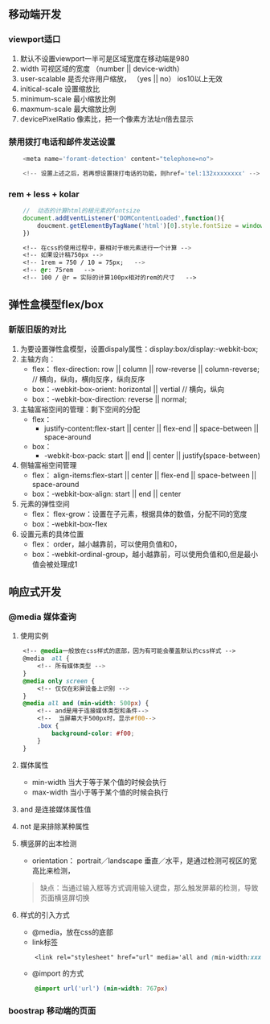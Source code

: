 ## 移动端开发

### viewport适口
1. 默认不设置viewport一半可是区域宽度在移动端是980
2. width 可视区域的宽度 （number || device-width）
3. user-scalable 是否允许用户缩放， （yes || no） ios10以上无效
4. initical-scale 设置缩放比
5. minimum-scale 最小缩放比例
6. maxmum-scale 最大缩放比例
7. devicePixelRatio 像素比，把一个像素方法址n倍去显示



### 禁用拨打电话和邮件发送设置
```js
	<meta name='foramt-detection' content="telephone=no">

	<!-- 设置上述之后，若再想设置拨打电话的功能，则href='tel:132xxxxxxxx' -->

```


### rem  + less + kolar
```js
	// 	动态的计算html的根元素的fontsize
	document.addEventListener('DOMContentLoaded',function(){
		doucment.getElementByTagName('html')[0].style.fontSize = window.innerWidth / 10 + 'px';
	})
```
```css
	<!-- 在css的使用过程中，要相对于根元素进行一个计算 -->
	<!-- 如果设计稿750px -->
	<!-- 1rem = 750 / 10 = 75px;   -->
	<!-- @r: 75rem   -->
	<!-- 100 / @r = 实际的计算100px相对的rem的尺寸   -->
```

## 弹性盒模型flex/box
### 新版旧版的对比
1. 为要设置弹性盒模型，设置dispaly属性：display:box/display:-webkit-box;
2. 主轴方向：
	+ flex： flex-direction: row || column || row-reverse || column-reverse; // 横向，纵向，横向反序，纵向反序
	+ box：-webkit-box-orient: horizontal || vertial // 横向，纵向
	+ box：-webkit-box-direction: reverse || normal;
3. 主轴富裕空间的管理：剩下空间的分配
	+ flex： 
		- justify-content:flex-start || center || flex-end || space-between || space-around
	+ box：
		- -webkit-box-pack: start || end || center || justify(space-between)
4. 侧轴富裕空间管理
	+ flex： align-items:flex-start || center || flex-end || space-between || space-around
	+ box：-webkit-box-align: start || end || center 
5. 元素的弹性空间
	+ flex： flex-grow：设置在子元素，根据具体的数值，分配不同的宽度
	+ box：-webkit-box-flex
6. 设置元素的具体位置
	+ flex： order，越小越靠前，可以使用负值和0，
	+ box：-webkit-ordinal-group，越小越靠前，可以使用负值和0,但是最小值会被处理成1


## 响应式开发
### @media 媒体查询
1. 使用实例

```css
	<!-- @media一般放在css样式的底部，因为有可能会覆盖默认的css样式 -->
	@media  all {
		<!-- 所有媒体类型 -->
	}	
	@media only screen {
		<!-- 仅仅在彩屏设备上识别 -->
	}
	@media all and (min-width: 500px) {
		<!-- and是用于连接媒体类型和条件-->
		<!--  当屏幕大于500px时，显示#f00-->
		.box {
			background-color: #f00;
		}
	}
```

2. 媒体属性
	+ min-width  当大于等于某个值的时候会执行
	+ max-width  当小于等于某个值的时候会执行

3. and 是连接媒体属性值
4. not 是来排除某种属性
5. 横竖屏的出本检测
	+ orientation： portrait／landscape 垂直／水平，是通过检测可视区的宽高比来检测，
	> 缺点：当通过输入框等方式调用输入键盘，那么触发屏幕的检测，导致页面横竖屏切换

6. 样式的引入方式
	+ @media，放在css的底部
	+ link标签
	```css
		<link rel="stylesheet" href="url" media='all and (min-width:xxx px;)'>
	```
	+ @import 的方式
	```css
		@import url('url') (min-width: 767px)

	```

### boostrap 移动端的页面


